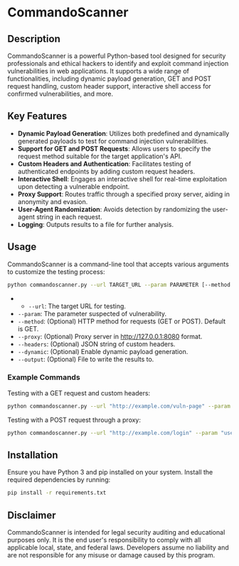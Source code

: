 # CommandoScanner

## Description
CommandoScanner is a powerful Python-based tool designed for security professionals and ethical hackers to identify and exploit command injection vulnerabilities in web applications. It supports a wide range of functionalities, including dynamic payload generation, GET and POST request handling, custom header support, interactive shell access for confirmed vulnerabilities, and more.

## Key Features
- **Dynamic Payload Generation**: Utilizes both predefined and dynamically generated payloads to test for command injection vulnerabilities.
- **Support for GET and POST Requests**: Allows users to specify the request method suitable for the target application's API.
- **Custom Headers and Authentication**: Facilitates testing of authenticated endpoints by adding custom request headers.
- **Interactive Shell**: Engages an interactive shell for real-time exploitation upon detecting a vulnerable endpoint.
- **Proxy Support**: Routes traffic through a specified proxy server, aiding in anonymity and evasion.
- **User-Agent Randomization**: Avoids detection by randomizing the user-agent string in each request.
- **Logging**: Outputs results to a file for further analysis.

## Usage
CommandoScanner is a command-line tool that accepts various arguments to customize the testing process:

```bash
python commandoscanner.py --url TARGET_URL --param PARAMETER [--method {GET,POST}] [--proxy PROXY] [--headers HEADERS]
```

- - `--url`: The target URL for testing.
- `--param`: The parameter suspected of vulnerability.
- `--method`: (Optional) HTTP method for requests (GET or POST). Default is GET.
- `--proxy`: (Optional) Proxy server in http://127.0.0.1:8080 format.
- `--headers`: (Optional) JSON string of custom headers.
- `--dynamic`: (Optional) Enable dynamic payload generation.
- `--output`: (Optional) File to write the results to.

### Example Commands
Testing with a GET request and custom headers:
```bash
python commandoscanner.py --url "http://example.com/vuln-page" --param "cmd" --method GET --headers '{"Cookie": "session=abcd123"}'
```

Testing with a POST request through a proxy:
```bash
python commandoscanner.py --url "http://example.com/login" --param "username" --method POST --proxy "http://127.0.0.1:8080"
```

## Installation
Ensure you have Python 3 and pip installed on your system. Install the required dependencies by running:
```bash
pip install -r requirements.txt
```

## Disclaimer
CommandoScanner is intended for legal security auditing and educational purposes only. It is the end user's responsibility to comply with all applicable local, state, and federal laws. Developers assume no liability and are not responsible for any misuse or damage caused by this program.

